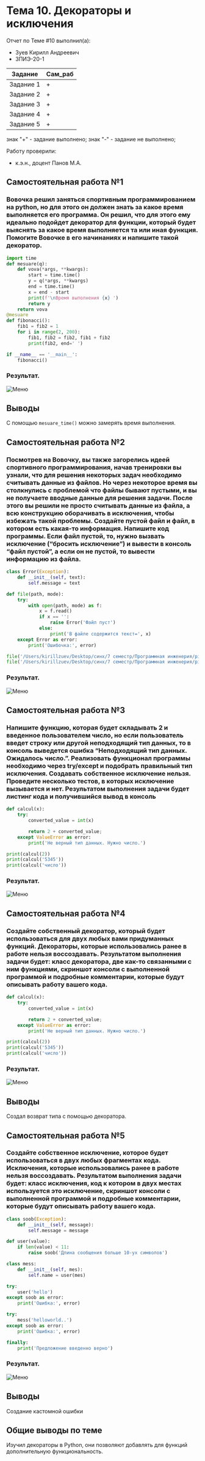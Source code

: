 # Тема 10. Декораторы и исключения
 
Отчет по Теме #10 выполнил(а):
- Зуев Кирилл Андреевич
- ЗПИЭ-20-1

| Задание | Сам_раб |
| ------ | ------ | 
| Задание 1 | + | 
| Задание 2 | +| 
| Задание 3 | + |
| Задание 4 | + | 
| Задание 5 | + | 

знак "+" - задание выполнено; знак "-" - задание не выполнено;

Работу проверили:
-  к.э.н., доцент Панов М.А.

## Самостоятельная работа №1
### Вовочка решил заняться спортивным программированием на python, но для этого он должен знать за какое время выполняется его программа. Он решил, что для этого ему идеально подойдет декоратор для функции, который будет выяснять за какое время выполняется та или иная функция. Помогите Вовочке в его начинаниях и напишите такой декоратор.


```python
import time
def mesuare(q):
    def vova(*args, **kwargs):
        start = time.time()
        y = q(*args, **kwargs)
        end = time.time()
        x = end - start
        print(f'\nВремя выполнения {x} ')
        return y
    return vova
@mesuare
def fibonacci():
    fib1 = fib2 = 1
    for i in range(2, 200):
        fib1, fib2 = fib2, fib1 + fib2
        print(fib2, end=' ')

if __name__ == '__main__':
    fibonacci()

```
### Результат.
![Меню](pic10/lab10_1.png)
## Выводы

C помощью `mesuare_time()` можно замерять время выполнения.

## Самостоятельная работа №2
### Посмотрев на Вовочку, вы также загорелись идеей спортивного программирования, начав тренировки вы узнали, что для решения некоторых задач необходимо считывать данные из файлов. Но через некоторое время вы столкнулись с проблемой что файлы бывают пустыми, и вы не получаете вводные данные для решения задачи. После этого вы решили не просто считывать данные из файла, а всю конструкцию оборачивать в исключения, чтобы избежать такой проблемы. Создайте пустой файл и файл, в котором есть какая-то информация. Напишите код программы. Если файл пустой, то, нужно вызвать исключение (“бросить исключение”) и вывести в консоль “файл пустой”, а если он не пустой, то вывести информацию из файла.


```python
class Error(Exception):
    def __init__(self, text):
        self.message = text

def file(path, mode):
    try:
        with open(path, mode) as f:
            x = f.read()
            if x == '':
                raise Error('Файл пуст')
            else:
                print('В файле содержится текст=', x)
    except Error as error:
        print('Ошибочка:', error)

file('/Users/kirillzuev/Desktop/синх/7 семестр/Программная инженерия/pic10/1.txt', 'r')
file('/Users/kirillzuev/Desktop/синх/7 семестр/Программная инженерия/pic10/2.txt', 'r')

```
### Результат.
![Меню](pic10/lab10_2.png)

## Самостоятельная работа №3
### Напишите функцию, которая будет складывать 2 и введенное пользователем число, но если пользователь введет строку или другой неподходящий тип данных, то в консоль выведется ошибка “Неподходящий тип данных. Ожидалось число.”. Реализовать функционал программы необходимо через try/except и подобрать правильный тип исключения. Создавать собственное исключение нельзя. Проведите несколько тестов, в которых исключение вызывается и нет. Результатом выполнения задачи будет листинг кода и получившийся вывод в консоль


```python
def calcul(x):
    try:
        converted_value = int(x)

        return 2 + converted_value;
    except ValueError as error:
        print('Не верный тип данных. Нужно число.')

print(calcul(2))
print(calcul('5345'))
print(calcul('число'))

```
### Результат.
![Меню](pic10/lab10_3.png)

## Самостоятельная работа №4
### Создайте собственный декоратор, который будет использоваться для двух любых вами придуманных функций. Декораторы, которые использовались ранее в работе нельзя воссоздавать. Результатом выполнения задачи будет: класс декоратора, две как-то связанными с ним функциями, скриншот консоли с выполненной программой и подробные комментарии, которые будут описывать работу вашего кода.


```python
def calcul(x):
    try:
        converted_value = int(x)

        return 2 + converted_value;
    except ValueError as error:
        print('Не верный тип данных. Нужно число.')

print(calcul(2))
print(calcul('5345'))
print(calcul('число'))


```
### Результат.
![Меню](pic10/lab10_4.png)

## Выводы

Создал возврат типа с помощью декоратора.


   
## Самостоятельная работа №5
### Создайте собственное исключение, которое будет использоваться в двух любых фрагментах кода. Исключения, которые использовались ранее в работе нельзя воссоздавать. Результатом выполнения задачи будет: класс исключения, код к котором в двух местах используется это исключение, скриншот консоли с выполненной программой и подробные комментарии, которые будут описывать работу вашего кода.


```python
class soob(Exception):
    def __init__(self, message):
        self.message = message

def user(value):
    if len(value) < 11:
        raise soob('Длина сообщения больше 10-ух символов')

class mess:
    def __init__(self, mes):
        self.name = user(mes)

try:
    user('hello')
except soob as error:
    print('Ошибка:', error)

try:
    mess('helloworld..')
except soob as error:
    print('Ошибка:', error)

finally:
    print('Предложение введенно верно')

```
### Результат.
![Меню](pic10/lab10_5.png)
## Выводы

Создание кастомной ошибки


## Общие выводы по теме
Изучил декораторы в Python, они позволяют добавлять для функций дополнительную функциональность.



